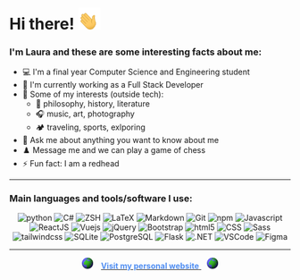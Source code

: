 # Hi there! <img src="./images/hi.gif" width="40"/>

### I'm Laura and these are some interesting facts about me:

- 💻 I'm a final year Computer Science and Engineering student
- 💼 I'm currently working as a Full Stack Developer
- 🌱 Some of my interests (outside tech):
  - 📖 philosophy, history, literature
  - 🎧 music, art, photography
  - 🏕️ traveling, sports, exlporing
- 💬 Ask me about anything you want to know about me
- ♟️ Message me and we can play a game of chess
- ⚡ Fun fact: I am a redhead

---

### Main languages and tools/software I use:

<p align="center">
<img alt="python" src="https://img.shields.io/badge/-Python-3776AB?style=flat-square&logo=Python&logoColor=white"></a>
<img alt="C#" src="https://img.shields.io/badge/-Csharp-512BD4?style=flat-square&logo=csharp&logoColor=white"></a>
<img alt="ZSH" src="https://img.shields.io/badge/-OhMyZSH-black?style=flat-square&logo=zsh&logoColor=white"></a>
<img alt="LaTeX" src="https://img.shields.io/badge/-LaTeX-008080?style=flat-square&logo=LaTeX&logoColor=white"></a>
<img alt="Markdown" src="https://img.shields.io/badge/-Markdown-black?style=flat-square&logo=markdown&logoColor=white"></a>
<img alt="Git" src="https://img.shields.io/badge/-Git-F05032?style=flat-square&logo=Git&logoColor=white"></a>
<img alt="npm" src="https://img.shields.io/badge/-npm-CB3837?style=flat-square&logo=npm&logoColor=white"></a>
<img alt="Javascript" src="https://img.shields.io/badge/-Javascript-yellow?style=flat-square&logo=Javascript&logoColor=white"></a>
<img alt="ReactJS" src="https://img.shields.io/badge/-React-61DAFB?style=flat-square&logo=react&logoColor=black"></a>
<img alt="Vuejs" src="https://img.shields.io/badge/-Vue-4FC08D?style=flat-square&logo=vuedotjs&logoColor=white"></a>
<img alt="jQuery" src="https://img.shields.io/badge/-jQuery-darkblue?style=flat-square&logo=jQuery&logoColor=white"></a>
<img alt="Bootstrap" src="https://img.shields.io/badge/-Bootstrap-7743c4?style=flat-square&logo=Bootstrap&logoColor=white"></a>
<img alt="html5" src="https://img.shields.io/badge/-HTML5-E34F26?style=flat-square&logo=html5&logoColor=white" />
<img alt="CSS" src="https://img.shields.io/badge/-CSS-blue?style=flat-square&logo=CSS3&logoColor=white"></a>
<img alt="Sass" src="https://img.shields.io/badge/-Sass-CC6699?style=flat-square&logo=sass&logoColor=white" />
<img alt="tailwindcss" src="https://img.shields.io/badge/-TailwindCSS-06B6D4?style=flat-square&logo=tailwindcss&logoColor=white" />
<img alt="SQLite" src="https://img.shields.io/badge/-SQLite-35a4db?style=flat-square&logo=SQLite&logoColor=white"></a>
<img alt="PostgreSQL" src="https://img.shields.io/badge/-PostgreSQL-316192?style=flat-square&logo=postgresql&logoColor=white"></a>
<img alt="Flask" src="https://img.shields.io/badge/-Flask-black?style=flat-square&logo=Flask&logoColor=white"></a>
<img alt=".NET" src="https://img.shields.io/badge/-.NET-5027d5?style=flat-square&logo=.NET&logoColor=white"></a>
<img alt="VSCode" src="https://img.shields.io/badge/-VSCode-blue?style=flat-square&logo=visualstudiocode&logoColor=white"></a>
<img alt="Figma" src="https://img.shields.io/badge/-Figma-red?style=flat-square&logo=figma&logoColor=white"></a>
</p>

---

<p align="center">
<img  width="20" src="./images/globe.gif" style="margin-right:10px">
<a href="https://lauralvrz.github.io/">
<strong style="color: #508ef2;">Visit my personal website</strong>
</a>
<img width="20" src="./images/globe.gif" style="margin-left:10px">
</p>
